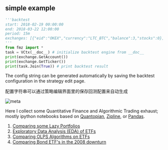## simple example
```python
'''backtest
start: 2018-02-19 00:00:00
end: 2018-03-22 12:00:00
period: 15m
exchanges: [{"eid":"OKEX","currency":"LTC_BTC","balance":3,"stocks":0}]
'''
from fmz import *
task = VCtx(__doc__) # initialize backtest engine from __doc__
print(exchange.GetAccount())
print(exchange.GetTicker())
print(task.Join(True)) # print backtest result
```

The config string can be generated automatically by saving the backtest configuration in the strategy edit page.

配置字符串可以通过策略编辑界面里的保存回测配置来自动生成

![meta](https://www.fmz.com/upload/asset/aa67494fc6306759753385bf7634ee4cd437f3f2.png)


Here I collect some Quantitative Finance and Algorithmic Trading
exhaust; mostly ipython notebooks based on
[Quantopian](https://www.quantopian.com),
[Zipline](https://github.com/quantopian/zipline), or
[Pandas](http://pandas.pydata.org/).

1. [Comparing some Lazy Portfolios](https://github.com/paulperry/quant/blob/master/Lazy_Backtests.ipynb)
2. [Exploratory Data Analysis (EDA) of ETFs](https://github.com/paulperry/quant/blob/master/ETFs.ipynb)
3. [Comparing OLPS Algorithms on ETFs](https://github.com/paulperry/quant/blob/master/OLPS_Comparison.ipynb)
4. [Comparing Bond ETF's in the 2008 downturn](https://github.com/paulperry/quant/blob/master/Bond_ETFs.ipynb)
